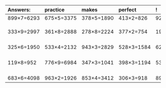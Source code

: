 | Answers: | practice | makes | perfect | ! |
| :--- | :--- | :--- | :--- | :--- |
| 899×7=6293 | 675×5=3375 | 378×5=1890 | 413×2=826 | 921×8=7368 | 
|   |   |   |   |   | 
|   |   |   |   |   | 
|   |   |   |   |   | 
| 333×9=2997 | 361×8=2888 | 278×8=2224 | 377×2=754 | 199×9=1791 | 
|   |   |   |   |   | 
|   |   |   |   |   | 
|   |   |   |   |   | 
|   |   |   |   |   | 
| 325×6=1950 | 533×4=2132 | 943×3=2829 | 528×3=1584 | 625×7=4375 | 
|   |   |   |   |   | 
|   |   |   |   |   | 
|   |   |   |   |   | 
|   |   |   |   |   | 
| 119×8=952 | 776×9=6984 | 347×3=1041 | 398×3=1194 | 538×6=3228 | 
|   |   |   |   |   | 
|   |   |   |   |   | 
|   |   |   |   |   | 
|   |   |   |   |   | 
| 683×6=4098 | 963×2=1926 | 853×4=3412 | 306×3=918 | 892×5=4460 | 
